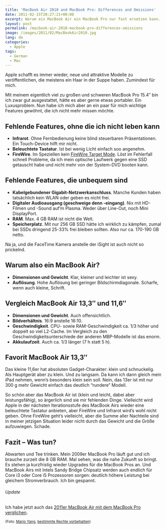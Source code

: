 ```yaml
---
title: 'MacBook Air 2010 and MacBook Pro: Differences and Omissions'
date: 2011-02-15T20:27:21+00:00
excerpt: Warum ein MacBook Air ein MacBook Pro nur fast ersetzen kann.
layout: post
permalink: /macbook-air-2010-macbook-pro-differences-omissions
image: /images/2011/02/MacBookAir2010.jpg
lang: de
categories:
  - Apple
tags:
  - German
  - Mac
---
```

Apple schafft es immer wieder, neue und attraktive Modelle zu veröffentlichen, die meistens ein Haar in der Suppe haben. Zumindest für mich.

Mit meinem eigentlich viel zu großen und schweren MacBook Pro 15.4″ bin ich zwar gut ausgestattet, hätte es aber gerne etwas portabler. Ein Luxusproblem. Nun habe ich mich aber an ein paar für mich wichtige Features gewöhnt, die ich nicht mehr missen möchte.

## Fehlende Features, ohne die ich nicht leben kann

  * **Infrarot**. Ohne Fernbedienung keine blind steuerbaren Präsentationen. Ein Touch-Device hilft mir nicht.
  * **Beleuchtete Tastatur**. Ist bei wenig Licht einfach soo angenehm.
  * **FireWire**. Im Speziellen kein [FireWire Target Mode](https://support.apple.com/kb/ht1661). Löst im Fehlerfall schnell Probleme, da ich mein optische Laufwerk gegen eine SSD getauscht habe und nicht mehr von der System-DVD booten kann.

## Fehlende Features, die unbequem sind

  * **Kabelgebundener Gigabit-Netzwerkanschluss**. Manche Kunden haben tatsächlich kein WLAN oder geben es nicht frei.
  * **Digitaler Audioausgang (geschweige denn -eingang)**. Nix mit HD-Filmen und -Sound auf’m Plasma. Weder über Line-Out, noch Mini DisplayPort.
  * **RAM**. Max. 4 GB RAM ist nicht die Welt.
  * **Speicherplatz**. Mit nur 256 GB SSD hätte ich wirklich zu kämpfen, zumal bei SSDs dringend 25-33% frei bleiben sollten. Also nur ca. 170-190 GB netto.

Na ja, und die FaceTime Kamera anstelle der iSight ist auch nicht so prickelnd.

## Warum also ein MacBook Air?

  * **Dimensionen und Gewicht**. Klar, kleiner und leichter ist sexy.
  * **Auflösung**. Hohe Auflösung bei geringer Bildschirmdiagonale. Scharfe, wenn auch kleine, Schrift.

## Vergleich MacBook Air 13,3″ und 11,6″

  * **Dimensionen und Gewicht**. Auch offensichtlich.
  * **Bildverhältnis**. 16:9 anstelle 16:10.
  * **Geschwindigkeit**. CPU- sowie RAM-Geschwindigkeit ca. 1/3 höher und doppelt so viel L2-Cache. Im Vergleich zu den Geschwindigkeitsunterschiede der anderen MBP-Modelle ist das enorm.
  * **Akkulaufzeit**. Auch ca. 1/3 länger (7 h statt 5 h).

## Favorit MacBook Air 13,3″

Das kleine 11,6er hat absoluten Gadget-Charakter: klein und schnuckelig. Als Hauptgerät aber zu klein. Und zu langsam. Da kann ich dann gleich mein iPad nehmen, wenn’s besonders klein sein soll. Nein, das 13er ist mit nur 300 g mehr Gewicht einfach das deutlich “rundere” Modell.

So schön aber das MacBook Air ist (klein und leicht, dabei aber leistungsfähig), so ärgerlich sind sie mir fehlenden Dinge. Vielleicht wird Apple in der nächsten Iterationsstufe des MacBook Airs wieder eine beleuchtete Tastatur anbieten, aber FireWire und Infrarot wird’s wohl nicht geben. Ohne FireWire geht’s vielleicht, aber die Summe aller Nachteile sind in meiner jetzigen Situation leider nicht durch das Gewicht und die Größe aufzuwiegen. Schade.

## Fazit – Was tun?

Abwarten und Tee trinken. Mein 2009er MacBook Pro läuft gut und ich brauche zurzeit die 8 GB RAM. Mal sehen, was die nahe Zukunft so bringt. Es stehen ja kurzfristig wieder Upgrades für die MacBook Pros an. Und MacBook Airs mit Intels Sandy Bridge Chipsatz werden auch endlich für Core i3 oder Core i5 Prozessoren sorgen: deutlich höhere Leistung bei gleichem Stromverbrauch. Ich bin gespannt.

###### Update

Ich habe jetzt auch das [2011er MacBook Air mit dem MacBook Pro verglichen](https://michaelnordmeyer.github.io/difference-macbook-air-thunderbolt-vs-macbook-pro-2011).

<small>(Foto: <a href="https://www.flickr.com/photos/marioyang/5180938229/">Mario Yang</a>, <a title="cc by-nc-sa 2.0" href="https://creativecommons.org/licenses/by-nc-sa/2.0/">bestimmte Rechte vorbehalten</a>)</small>